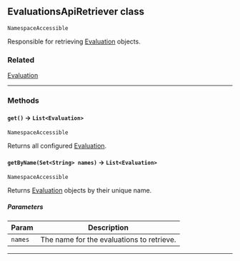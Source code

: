 ## EvaluationsApiRetriever class

`NamespaceAccessible`

Responsible for retrieving [Evaluation](apis/EvaluationsApi/Evaluation.md) objects.

### Related

[Evaluation](apis/EvaluationsApi/Evaluation.md)

---
### Methods
<!-- panels:start -->
<!-- div:left-panel -->
#### `get()` → `List<Evaluation>`

`NamespaceAccessible`

Returns all configured [Evaluation](apis/EvaluationsApi/Evaluation.md).

<!-- panels:end -->
<!-- panels:start -->
<!-- div:left-panel -->
#### `getByName(Set<String> names)` → `List<Evaluation>`

`NamespaceAccessible`

Returns [Evaluation](apis/EvaluationsApi/Evaluation.md) objects by their unique name.

##### Parameters
|Param|Description|
|-----|-----------|
|`names` |  The name for the evaluations to retrieve. |

<!-- panels:end -->
---
